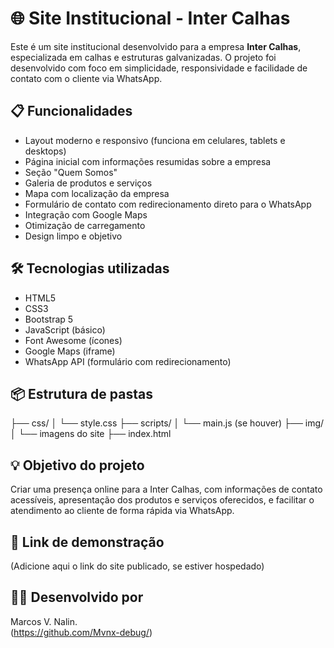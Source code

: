# 🌐 Site Institucional - Inter Calhas

Este é um site institucional desenvolvido para a empresa **Inter Calhas**, especializada em calhas e estruturas galvanizadas. O projeto foi desenvolvido com foco em simplicidade, responsividade e facilidade de contato com o cliente via WhatsApp.

## 📋 Funcionalidades

- Layout moderno e responsivo (funciona em celulares, tablets e desktops)
- Página inicial com informações resumidas sobre a empresa
- Seção "Quem Somos"
- Galeria de produtos e serviços
- Mapa com localização da empresa
- Formulário de contato com redirecionamento direto para o WhatsApp
- Integração com Google Maps
- Otimização de carregamento
- Design limpo e objetivo

## 🛠️ Tecnologias utilizadas

- HTML5
- CSS3
- Bootstrap 5
- JavaScript (básico)
- Font Awesome (ícones)
- Google Maps (iframe)
- WhatsApp API (formulário com redirecionamento)

## 📦 Estrutura de pastas

├── css/
│ └── style.css
├── scripts/
│ └── main.js (se houver)
├── img/
│ └── imagens do site
├── index.html



## 💡 Objetivo do projeto

Criar uma presença online para a Inter Calhas, com informações de contato acessíveis, apresentação dos produtos e serviços oferecidos, e facilitar o atendimento ao cliente de forma rápida via WhatsApp.

## 🔗 Link de demonstração

(Adicione aqui o link do site publicado, se estiver hospedado)

## 👨‍💻 Desenvolvido por

Marcos V. Nalin.  
(https://github.com/Mvnx-debug/)



